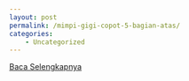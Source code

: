 ```yaml
---
layout: post
permalink: /mimpi-gigi-copot-5-bagian-atas/
categories:
    - Uncategorized
---
```


[Baca Selengkapnya](/03)